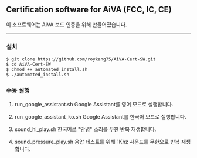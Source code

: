 ## Certification software for AiVA (FCC, IC, CE)

이 소프트웨어는 AiVA 보드 인증을 위해 만들어졌습니다.

---
### 설치
```
$ git clone https://github.com/roykang75/AiVA-Cert-SW.git
$ cd AiVA-Cert-SW
$ chmod +x automated_install.sh
$ ./automated_install.sh
```

### 수동 실행
1. run_google_assistant.sh
Google Assistant를 영어 모드로 실행합니다.

2. run_google_assistant_ko.sh
Google Assistant를 한국어 모드로 실행합니다.

3. sound_hi_play.sh
한국어로 "안녕" 소리를 무한 반복 재생합니다.

4. sound_pressure_play.sh
음압 테스트를 위해 1Khz 사운드를 무한으로 반복 재생합니다.